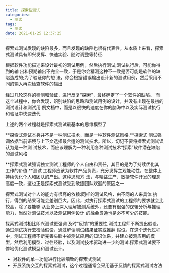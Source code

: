```yaml
---
title: 探索性测试
categories:
  - 测试
tags:
  - 测试
date: 2021-01-25 12:37:25
---
```

探索式测试发现的缺陷最多，而且发现的缺陷也很有代表性。从本质上来看，探索式测试具有即兴发挥、快速实验、随时调整等特征.

根据软件功能描述来设计最初的测试用例，然后执行测试;测试执行后，可能你得到的输 出和预期输出不完全一致，于是你会猜测这种不一致是否可能是软件的缺陷造成的;为了验证你的想 法，你会根据错误输出设计新的测试用例，然后采用不同的输入再次检查软件的输出

经过几轮这样的猜测和验证，进行反复“探索”，最终确定了一个软件的缺陷。 而这个过程中，你会发现，识别缺陷的思路和测试用例的设计，并没有出现在最初的测试设计和测试用 例文档中，而是以很快的速度在你的脑海中以及实际测试执行和验证中快速迭代

上述的两个过程就是探索式测试最基本的思维模型了

**探索式测试本身并不是一种测试技术，而是一种软件测试风格.**探索式 测试强调依据当前语境与上下文选择最合适的测试技术。所以，切记不要将探索式测试误认为是一种测 试技术，而应该理解为一种利用各种测试技术“探索”软件潜在缺陷的测试风格

**探索式测试强调独立测试工程师的个人自由和责任，其目的是为了持续优化其工作的价值.**测试 工程师应该为软件产品负责，充分发挥主观能动性，在整体上持续优化个人和团队的产出。这种思想方 法，与精益生产、敏捷软件开发的理念高度一致，这也正是探索式测试受到敏捷团队欢迎的原因之一

探索式测试对个人的能力有很高的依赖:同样的测试风格，由不同的人来具体 执行，得到的结果可能会差别巨大。因此，对执行探索式测试的工程师的要求就会比较高，除了要能够 从业务上深入理解被测系统外，还要有很强的逻辑分析与推理能力，当然对测试技术以及测试用例设计 的融会贯通也是必不可少的技能。

探索式测试相比即兴测试更强调 及时“反馈”的重要性,测试工程师不断提出假设，通过测试执行去检验假设，通过解读测试结果证实或推翻 假设。在这个迭代过程中，测试工程师不断完善头脑中被测试应用的知识体系，并建立被测应用的模 型，然后利用模型、过往经验，以及测试技术驱动进一步的测试.探索式测试要不停地优化测试模型和测试设计。

<!--more-->

- 对软件的单一功能进行比较细致的探索式测试
- 开展系统交互的探索式测试，这个过程通常会采用基于反馈的探索式测试方法